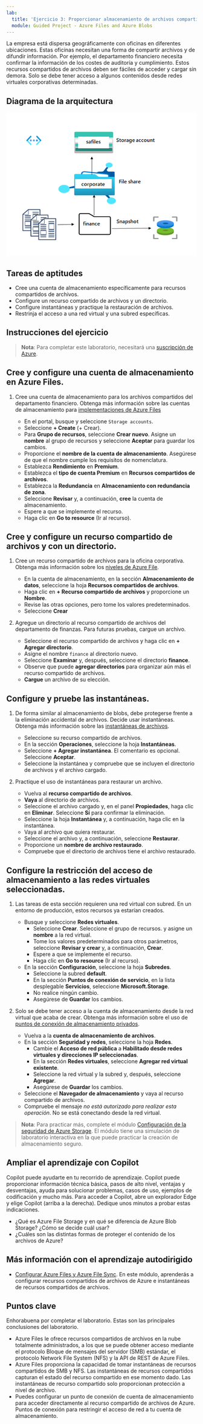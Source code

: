 ```yaml
---
lab:
  title: 'Ejercicio 3: Proporcionar almacenamiento de archivos compartidos para las oficinas de la empresa'
  module: Guided Project - Azure Files and Azure Blobs
---
```



La empresa está dispersa geográficamente con oficinas en diferentes ubicaciones.  Estas oficinas necesitan una forma de compartir archivos y de difundir información. Por ejemplo, el departamento financiero necesita confirmar la información de los costes de auditoría y cumplimiento. Estos recursos compartidos de archivos deben ser fáciles de acceder y cargar sin demora. Solo se debe tener acceso a algunos contenidos desde redes virtuales corporativas determinadas.


## Diagrama de la arquitectura

![Diagrama con una cuenta de almacenamiento, un recurso compartido de archivos y un directorio.](../Media/task-4.png)

## Tareas de aptitudes
- Cree una cuenta de almacenamiento específicamente para recursos compartidos de archivos. 
- Configure un recurso compartido de archivos y un directorio.  
- Configure instantáneas y practique la restauración de archivos. 
- Restrinja el acceso a una red virtual y una subred específicas. 

## Instrucciones del ejercicio

>**Nota**: Para completar este laboratorio, necesitará una [suscripción de Azure](https://azure.microsoft.com/free/).

## Cree y configure una cuenta de almacenamiento en Azure Files. 

1. Cree una cuenta de almacenamiento para los archivos compartidos del departamento financiero.  Obtenga más información sobre las cuentas de almacenamiento para [implementaciones de Azure Files](https://learn.microsoft.com/azure/storage/files/storage-files-planning#management-concepts)

    - En el portal, busque y seleccione `Storage accounts`.
    - Seleccione **+ Create** (+ Crear).
    - Para **Grupo de recursos**, seleccione **Crear nuevo**. Asigne un **nombre** al grupo de recursos y seleccione **Aceptar** para guardar los cambios. 
    - Proporcione el **nombre de la cuenta de almacenamiento**. Asegúrese de que el nombre cumple los requisitos de nomenclatura. 
    - Establezca **Rendimiento** en **Premium**.
    - Establezca el **tipo de cuenta Premium** en **Recursos compartidos de archivos**.
    - Establezca la **Redundancia** en **Almacenamiento con redundancia de zona**.
    - Seleccione **Revisar** y, a continuación, **cree** la cuenta de almacenamiento.
    - Espere a que se implemente el recurso.
    - Haga clic en **Go to resource** (Ir al recurso). 

## Cree y configure un recurso compartido de archivos y con un directorio.

1. Cree un recurso compartido de archivos para la oficina corporativa. Obtenga más información sobre los [niveles de Azure File](https://learn.microsoft.com/azure/storage/files/storage-files-planning#storage-tiers).

    - En la cuenta de almacenamiento, en la sección **Almacenamiento de datos**, seleccione la hoja **Recursos compartidos de archivos**. 
    - Haga clic en **+ Recurso compartido de archivos** y proporcione un **Nombre**.
    - Revise las otras opciones, pero tome los valores predeterminados.
    - Seleccione **Crear**

1. Agregue un directorio al recurso compartido de archivos del departamento de finanzas. Para futuras pruebas, cargue un archivo. 

    - Seleccione el recurso compartido de archivos y haga clic en **+ Agregar directorio**. 
    - Asigne el nombre `finance` al directorio nuevo.
    - Seleccione **Examinar** y, después, seleccione el directorio **finance**.
    - Observe que puede **agregar directorios** para organizar aún más el recurso compartido de archivos.
    - **Cargue** un archivo de su elección. 

## Configure y pruebe las instantáneas.

1. De forma similar al almacenamiento de blobs, debe protegerse frente a la eliminación accidental de archivos. Decide usar instantáneas. Obtenga más información sobre las [instantáneas de archivos](https://learn.microsoft.com/azure/storage/files/storage-snapshots-files).
    
    - Seleccione su recurso compartido de archivos.
    - En la sección **Operaciones**, seleccione la hoja **Instantáneas**. 
    - Seleccione **+ Agregar instantánea**. El comentario es opcional. Seleccione **Aceptar**.
    - Seleccione la instantánea y compruebe que se incluyen el directorio de archivos y el archivo cargado.
  
1. Practique el uso de instantáneas para restaurar un archivo.
    - Vuelva al **recurso compartido de archivos**.
    - **Vaya** al directorio de archivos. 
    - Seleccione el archivo cargado y, en el panel **Propiedades**, haga clic en **Eliminar**. Seleccione **Sí** para confirmar la eliminación. 
    - Seleccione la hoja **Instantánea** y, a continuación, haga clic en la instantánea. 
    - Vaya al archivo que quiera restaurar.
    - Seleccione el archivo y, a continuación, seleccione **Restaurar**.
    - Proporcione un **nombre de archivo restaurado**. 
    - Compruebe que el directorio de archivos tiene el archivo restaurado.  

## Configure la restricción del acceso de almacenamiento a las redes virtuales seleccionadas.

1. Las tareas de esta sección requieren una red virtual con subred. En un entorno de producción, estos recursos ya estarían creados.
    - Busque y seleccione **Redes virtuales**.
        - Seleccione **Crear**. Seleccione el grupo de recursos. y asigne un **nombre** a la red virtual.
        - Tome los valores predeterminados para otros parámetros, seleccione **Revisar y crear** y, a continuación, **Crear**.
        - Espere a que se implemente el recurso.
        - Haga clic en **Go to resource** (Ir al recurso). 
    - En la sección **Configuración**, seleccione la hoja **Subredes**.
        - Seleccione la subred **default**.
        - En la sección **Puntos de conexión de servicio**, en la lista desplegable **Servicios**, seleccione **Microsoft.Storage**.
        - No realice ningún cambio.    
        - Asegúrese de **Guardar** los cambios. 
   
1. Solo se debe tener acceso a la cuenta de almacenamiento desde la red virtual que acaba de crear. Obtenga más información sobre el uso de [puntos de conexión de almacenamiento privados](https://learn.microsoft.com/azure/storage/common/storage-private-endpoints).

    - Vuelva a la **cuenta de almacenamiento de archivos**. 
    - En la sección **Seguridad y redes**, seleccione la hoja **Redes**.
        - Cambie el **Acceso de red pública** a **Habilitado desde redes virtuales y direcciones IP seleccionadas**.
        - En la sección **Redes virtuales**, seleccione **Agregar red virtual existente**.
        - Seleccione la red virtual y la subred y, después, seleccione **Agregar**.
        - Asegúrese de **Guardar** los cambios. 
    - Seleccione el **Navegador de almacenamiento** y vaya al recurso compartido de archivos. 
    - Compruebe el mensaje *no está autorizado para realizar esta operación*. No se está conectando desde la red virtual. 


>**Nota**: Para practicar más, complete el módulo [Configuración de la seguridad de Azure Storage](https://learn.microsoft.com/training/modules/configure-storage-security/). El módulo tiene una simulación de laboratorio interactiva en la que puede practicar la creación de almacenamiento seguro. 

## Ampliar el aprendizaje con Copilot

Copilot puede ayudarte en tu recorrido de aprendizaje. Copilot puede proporcionar información técnica básica, pasos de alto nivel, ventajas y desventajas, ayuda para solucionar problemas, casos de uso, ejemplos de codificación y mucho más. Para acceder a Copilot, abre un explorador Edge y elige Copilot (arriba a la derecha). Dedique unos minutos a probar estas indicaciones.
+ ¿Qué es Azure File Storage y en qué se diferencia de Azure Blob Storage? ¿Cómo se decide cuál usar?
+ ¿Cuáles son las distintas formas de proteger el contenido de los archivos de Azure?

## Más información con el aprendizaje autodirigido

+ [Configurar Azure Files y Azure File Sync](https://learn.microsoft.com/en-us/training/modules/configure-azure-files-file-sync/). En este módulo, aprenderás a configurar recursos compartidos de archivos de Azure e instantáneas de recursos compartidos de archivos.

## Puntos clave

Enhorabuena por completar el laboratorio. Estas son las principales conclusiones del laboratorio. 
+ Azure Files le ofrece recursos compartidos de archivos en la nube totalmente administrados, a los que se puede obtener acceso mediante el protocolo Bloque de mensajes del servidor (SMB) estándar, el protocolo Network File System (NFS) y la API de REST de Azure Files.
+ Azure Files proporciona la capacidad de tomar instantáneas de recursos compartidos de SMB y NFS. Las instantáneas de recursos compartidos capturan el estado del recurso compartido en ese momento dado. Las instantáneas de recurso compartido solo proporcionan protección a nivel de archivo.
+ Puedes configurar un punto de conexión de cuenta de almacenamiento para acceder directamente al recurso compartido de archivos de Azure. Puntos de conexión para restringir el acceso de red a tu cuenta de almacenamiento.

